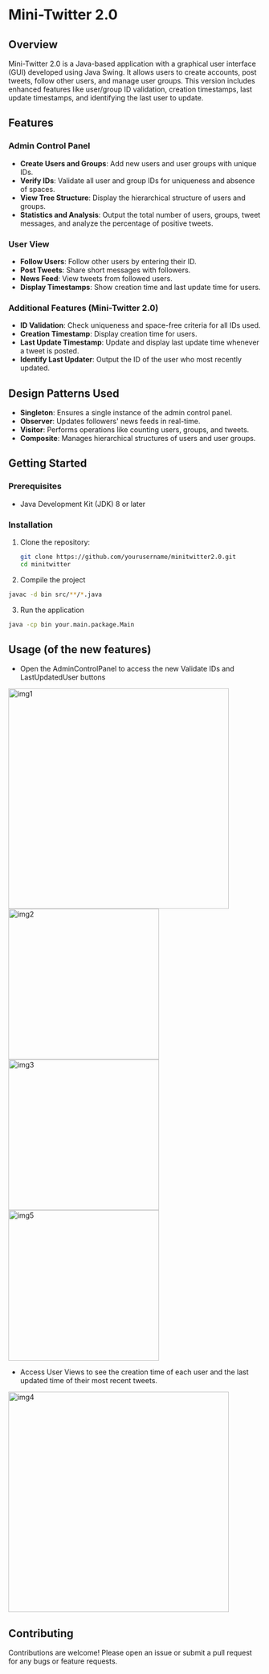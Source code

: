 # Mini-Twitter 2.0

## Overview

Mini-Twitter 2.0 is a Java-based application with a graphical user interface (GUI) developed using Java Swing. It allows users to create accounts, post tweets, follow other users, and manage user groups. This version includes enhanced features like user/group ID validation, creation timestamps, last update timestamps, and identifying the last user to update.

## Features

### Admin Control Panel
- **Create Users and Groups**: Add new users and user groups with unique IDs.
- **Verify IDs**: Validate all user and group IDs for uniqueness and absence of spaces.
- **View Tree Structure**: Display the hierarchical structure of users and groups.
- **Statistics and Analysis**: Output the total number of users, groups, tweet messages, and analyze the percentage of positive tweets.

### User View
- **Follow Users**: Follow other users by entering their ID.
- **Post Tweets**: Share short messages with followers.
- **News Feed**: View tweets from followed users.
- **Display Timestamps**: Show creation time and last update time for users.

### Additional Features (Mini-Twitter 2.0)
- **ID Validation**: Check uniqueness and space-free criteria for all IDs used.
- **Creation Timestamp**: Display creation time for users.
- **Last Update Timestamp**: Update and display last update time whenever a tweet is posted.
- **Identify Last Updater**: Output the ID of the user who most recently updated.

## Design Patterns Used
- **Singleton**: Ensures a single instance of the admin control panel.
- **Observer**: Updates followers' news feeds in real-time.
- **Visitor**: Performs operations like counting users, groups, and tweets.
- **Composite**: Manages hierarchical structures of users and user groups.

## Getting Started

### Prerequisites
- Java Development Kit (JDK) 8 or later

### Installation
1. Clone the repository:
   ```bash
   git clone https://github.com/yourusername/minitwitter2.0.git
   cd minitwitter
2. Compile the project
```bash
javac -d bin src/**/*.java
```
3. Run the application
```bash
java -cp bin your.main.package.Main
```

## Usage (of the new features)
- Open the AdminControlPanel to access the new Validate IDs and LastUpdatedUser buttons
<img width="439" alt="img1" src="https://github.com/cosettekay/Mini-Twitter-2.0/assets/71306558/3204e6b4-cc03-4561-8a6b-498ca85b25ea">
<img width="300" alt="img2" src="https://github.com/cosettekay/Mini-Twitter-2.0/assets/71306558/c66f481c-dfaf-47ae-8d51-fa2d389861d5">
<img width="300" alt="img3" src="https://github.com/cosettekay/Mini-Twitter-2.0/assets/71306558/407059f1-a49a-4dc9-b59e-6c1d72a21e7c">
<img width="300" alt="img5" src="https://github.com/cosettekay/Mini-Twitter-2.0/assets/71306558/fcfe730c-fd4e-42ef-a4d1-ac9d69449439">

- Access User Views to see the creation time of each user and the last updated time of their most recent tweets.
<img width="439" alt="img4" src="https://github.com/cosettekay/Mini-Twitter-2.0/assets/71306558/9f978038-9c40-4909-a380-cac501e7fee3">

## Contributing
Contributions are welcome! Please open an issue or submit a pull request for any bugs or feature requests.
